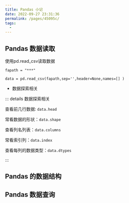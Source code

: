 ```yaml
---
title: Pandas 小记
date: 2022-09-27 23:31:36
permalink: /pages/45095c/
tags: 
  - 
---
```


## Pandas 数据读取

使用pd.read_csv读取数据

`fapath = "***"`

`data = pd.read_csv(fapath,sep='',header=None,names=[] ) `

- 数据探索相关

::: details 数据探索相关

查看前几行数据: `data.head`

常看数据的形状：`data.shape`

查看列名列表：`data.columns`

常看索引列：`data.index`

查看每列的数据类型：`data.dtypes`

:::

## Pandas 的数据结构

## Pandas 数据查询

